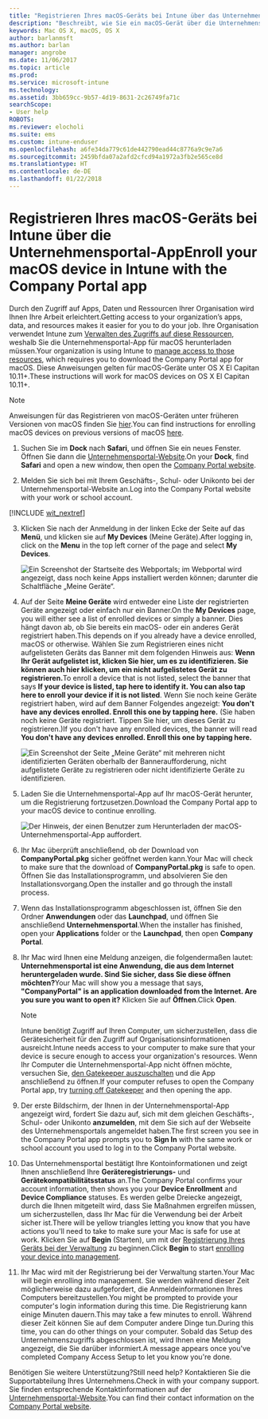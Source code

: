 ```yaml
---
title: "Registrieren Ihres macOS-Geräts bei Intune über das Unternehmensportal | Microsoft-Dokumentation"
description: "Beschreibt, wie Sie ein macOS-Gerät über die Unternehmensportal-App bei Intune registrieren"
keywords: Mac OS X, macOS, OS X
author: barlanmsft
ms.author: barlan
manager: angrobe
ms.date: 11/06/2017
ms.topic: article
ms.prod: 
ms.service: microsoft-intune
ms.technology: 
ms.assetid: 3bb659cc-9b57-4d19-8631-2c26749fa71c
searchScope:
- User help
ROBOTS: 
ms.reviewer: elocholi
ms.suite: ems
ms.custom: intune-enduser
ms.openlocfilehash: a6fe34da779c61de442790ead44c8776a9c9e7a6
ms.sourcegitcommit: 2459bfda07a2afd2cfcd94a1972a3fb2e565ce8d
ms.translationtype: HT
ms.contentlocale: de-DE
ms.lasthandoff: 01/22/2018
---
```

# <a name="enroll-your-macos-device-in-intune-with-the-company-portal-app"></a><span data-ttu-id="c6440-104">Registrieren Ihres macOS-Geräts bei Intune über die Unternehmensportal-App</span><span class="sxs-lookup"><span data-stu-id="c6440-104">Enroll your macOS device in Intune with the Company Portal app</span></span>

<span data-ttu-id="c6440-105">Durch den Zugriff auf Apps, Daten und Ressourcen Ihrer Organisation wird Ihnen Ihre Arbeit erleichtert.</span><span class="sxs-lookup"><span data-stu-id="c6440-105">Getting access to your organization’s apps, data, and resources makes it easier for you to do your job.</span></span> <span data-ttu-id="c6440-106">Ihre Organisation verwendet Intune zum [Verwalten des Zugriffs auf diese Ressourcen](what-happens-if-you-install-the-Company-Portal-app-and-enroll-your-device-in-intune-macos.md), weshalb Sie die Unternehmensportal-App für macOS herunterladen müssen.</span><span class="sxs-lookup"><span data-stu-id="c6440-106">Your organization is using Intune to [manage access to those resources](what-happens-if-you-install-the-Company-Portal-app-and-enroll-your-device-in-intune-macos.md), which requires you to download the Company Portal app for macOS.</span></span> <span data-ttu-id="c6440-107">Diese Anweisungen gelten für macOS-Geräte unter OS X El Capitan 10.11+.</span><span class="sxs-lookup"><span data-stu-id="c6440-107">These instructions will work for macOS devices on OS X El Capitan 10.11+.</span></span>

> [!NOTE]
> <span data-ttu-id="c6440-108">Anweisungen für das Registrieren von macOS-Geräten unter früheren Versionen von macOS finden Sie [hier](enroll-your-device-in-intune-macos-legacy.md).</span><span class="sxs-lookup"><span data-stu-id="c6440-108">You can find instructions for enrolling macOS devices on previous versions of macOS [here](enroll-your-device-in-intune-macos-legacy.md).</span></span>

1. <span data-ttu-id="c6440-109">Suchen Sie im __Dock__ nach __Safari__, und öffnen Sie ein neues Fenster. Öffnen Sie dann die [Unternehmensportal-Website](https://portal.manage.microsoft.com#HelpDeskDialog).</span><span class="sxs-lookup"><span data-stu-id="c6440-109">On your __Dock__, find __Safari__ and open a new window, then open the [Company Portal website](https://portal.manage.microsoft.com#HelpDeskDialog).</span></span>

2. <span data-ttu-id="c6440-110">Melden Sie sich bei mit Ihrem Geschäfts-, Schul- oder Unikonto bei der Unternehmensportal-Website an.</span><span class="sxs-lookup"><span data-stu-id="c6440-110">Log into the Company Portal website with your work or school account.</span></span>

[!INCLUDE [wit_nextref](includes/end-user-password-guidance.md)]

3. <span data-ttu-id="c6440-111">Klicken Sie nach der Anmeldung in der linken Ecke der Seite auf das **Menü**, und klicken sie auf **My Devices** (Meine Geräte).</span><span class="sxs-lookup"><span data-stu-id="c6440-111">After logging in, click on the **Menu** in the top left corner of the page and select **My Devices**.</span></span>

   ![Ein Screenshot der Startseite des Webportals; im Webportal wird angezeigt, dass noch keine Apps installiert werden können; darunter die Schaltfläche „Meine Geräte“.](./media/macOS_enroll_001_landing_page.png)

4. <span data-ttu-id="c6440-113">Auf der Seite __Meine Geräte__ wird entweder eine Liste der registrierten Geräte angezeigt oder einfach nur ein Banner.</span><span class="sxs-lookup"><span data-stu-id="c6440-113">On the __My Devices__ page, you will either see a list of enrolled devices or simply a banner.</span></span> <span data-ttu-id="c6440-114">Dies hängt davon ab, ob Sie bereits ein macOS- oder ein anderes Gerät registriert haben.</span><span class="sxs-lookup"><span data-stu-id="c6440-114">This depends on if you already have a device enrolled, macOS or otherwise.</span></span> <span data-ttu-id="c6440-115">Wählen Sie zum Registrieren eines nicht aufgelisteten Geräts das Banner mit dem folgenden Hinweis aus: __Wenn Ihr Gerät aufgelistet ist, klicken Sie hier, um es zu identifizieren. Sie können auch hier klicken, um ein nicht aufgelistetes Gerät zu registrieren.__</span><span class="sxs-lookup"><span data-stu-id="c6440-115">To enroll a device that is not listed, select the banner that says __If your device is listed, tap here to identify it. You can also tap here to enroll your device if it is not listed__.</span></span> <span data-ttu-id="c6440-116">Wenn Sie noch keine Geräte registriert haben, wird auf dem Banner Folgendes angezeigt: **You don't have any devices enrolled. Enroll this one by tapping here.** (Sie haben noch keine Geräte registriert. Tippen Sie hier, um dieses Gerät zu registrieren.)</span><span class="sxs-lookup"><span data-stu-id="c6440-116">If you don't have any enrolled devices, the banner will read **You don't have any devices enrolled. Enroll this one by tapping here.**</span></span>

    ![Ein Screenshot der Seite „Meine Geräte“ mit mehreren nicht identifizierten Geräten oberhalb der Banneraufforderung, nicht aufgelistete Geräte zu registrieren oder nicht identifizierte Geräte zu identifizieren.](./media/macOS_enroll_002_tap_here_banner.png)

5. <span data-ttu-id="c6440-118">Laden Sie die Unternehmensportal-App auf Ihr macOS-Gerät herunter, um die Registrierung fortzusetzen.</span><span class="sxs-lookup"><span data-stu-id="c6440-118">Download the Company Portal app to your macOS device to continue enrolling.</span></span>

    ![Der Hinweis, der einen Benutzer zum Herunterladen der macOS-Unternehmensportal-App auffordert.](./media/macOS_enroll_IWP_CP_app_notice.png)

6. <span data-ttu-id="c6440-121">Ihr Mac überprüft anschließend, ob der Download von **CompanyPortal.pkg** sicher geöffnet werden kann.</span><span class="sxs-lookup"><span data-stu-id="c6440-121">Your Mac will check to make sure that the download of **CompanyPortal.pkg** is safe to open.</span></span> <span data-ttu-id="c6440-122">Öffnen Sie das Installationsprogramm, und absolvieren Sie den Installationsvorgang.</span><span class="sxs-lookup"><span data-stu-id="c6440-122">Open the installer and go through the install process.</span></span>

7. <span data-ttu-id="c6440-123">Wenn das Installationsprogramm abgeschlossen ist, öffnen Sie den Ordner **Anwendungen** oder das **Launchpad**, und öffnen Sie anschließend **Unternehmensportal**.</span><span class="sxs-lookup"><span data-stu-id="c6440-123">When the installer has finished, open your **Applications** folder or the **Launchpad**, then open **Company Portal**.</span></span>

8. <span data-ttu-id="c6440-124">Ihr Mac wird Ihnen eine Meldung anzeigen, die folgendermaßen lautet: **Unternehmensportal ist eine Anwendung, die aus dem Internet heruntergeladen wurde. Sind Sie sicher, dass Sie diese öffnen möchten?**</span><span class="sxs-lookup"><span data-stu-id="c6440-124">Your Mac will show you a message that says, **"CompanyPortal" is an application downloaded from the Internet. Are you sure you want to open it?**</span></span> <span data-ttu-id="c6440-125">Klicken Sie auf **Öffnen**.</span><span class="sxs-lookup"><span data-stu-id="c6440-125">Click **Open**.</span></span>

   > [!NOTE]
   > <span data-ttu-id="c6440-126">Intune benötigt Zugriff auf Ihren Computer, um sicherzustellen, dass die Gerätesicherheit für den Zugriff auf Organisationsinformationen ausreicht.</span><span class="sxs-lookup"><span data-stu-id="c6440-126">Intune needs access to your computer to make sure that your device is secure enough to access your organization's resources.</span></span> <span data-ttu-id="c6440-127">Wenn Ihr Computer die Unternehmensportal-App nicht öffnen möchte, versuchen Sie, [den Gatekeeper auszuschalten](https://support.apple.com/HT202491) und die App anschließend zu öffnen.</span><span class="sxs-lookup"><span data-stu-id="c6440-127">If your computer refuses to open the Company Portal app, try [turning off Gatekeeper](https://support.apple.com/HT202491) and then opening the app.</span></span>

9. <span data-ttu-id="c6440-128">Der erste Bildschirm, der Ihnen in der Unternehmensportal-App angezeigt wird, fordert Sie dazu auf, sich mit dem gleichen Geschäfts-, Schul- oder Unikonto **anzumelden**, mit dem Sie sich auf der Webseite des Unternehmensportals angemeldet haben.</span><span class="sxs-lookup"><span data-stu-id="c6440-128">The first screen you see in the Company Portal app prompts you to **Sign In** with the same work or school account you used to log in to the Company Portal website.</span></span>

10. <span data-ttu-id="c6440-129">Das Unternehmensportal bestätigt Ihre Kontoinformationen und zeigt Ihnen anschließend Ihre **Geräteregistrierungs-** und **Gerätekompatibilitätsstatus** an.</span><span class="sxs-lookup"><span data-stu-id="c6440-129">The Company Portal confirms your account information, then shows you your **Device Enrollment** and **Device Compliance** statuses.</span></span> <span data-ttu-id="c6440-130">Es werden gelbe Dreiecke angezeigt, durch die Ihnen mitgeteilt wird, dass Sie Maßnahmen ergreifen müssen, um sicherzustellen, dass Ihr Mac für die Verwendung bei der Arbeit sicher ist.</span><span class="sxs-lookup"><span data-stu-id="c6440-130">There will be yellow triangles letting you know that you have actions you'll need to take to make sure your Mac is safe for use at work.</span></span> <span data-ttu-id="c6440-131">Klicken Sie auf **Begin** (Starten), um mit der [Registrierung Ihres Geräts bei der Verwaltung](what-info-can-your-company-see-when-you-enroll-your-device-in-intune.md) zu beginnen.</span><span class="sxs-lookup"><span data-stu-id="c6440-131">Click **Begin** to start [enrolling your device into management](what-info-can-your-company-see-when-you-enroll-your-device-in-intune.md).</span></span>

11. <span data-ttu-id="c6440-132">Ihr Mac wird mit der Registrierung bei der Verwaltung starten.</span><span class="sxs-lookup"><span data-stu-id="c6440-132">Your Mac will begin enrolling into management.</span></span> <span data-ttu-id="c6440-133">Sie werden während dieser Zeit möglicherweise dazu aufgefordert, die Anmeldeinformationen Ihres Computers bereitzustellen.</span><span class="sxs-lookup"><span data-stu-id="c6440-133">You might be prompted to provide your computer's login information during this time.</span></span> <span data-ttu-id="c6440-134">Die Registrierung kann einige Minuten dauern.</span><span class="sxs-lookup"><span data-stu-id="c6440-134">This may take a few minutes to enroll.</span></span> <span data-ttu-id="c6440-135">Während dieser Zeit können Sie auf dem Computer andere Dinge tun.</span><span class="sxs-lookup"><span data-stu-id="c6440-135">During this time, you can do other things on your computer.</span></span> <span data-ttu-id="c6440-136">Sobald das Setup des Unternehmenszugriffs abgeschlossen ist, wird Ihnen eine Meldung angezeigt, die Sie darüber informiert.</span><span class="sxs-lookup"><span data-stu-id="c6440-136">A message appears once you've completed Company Access Setup to let you know you're done.</span></span>

<span data-ttu-id="c6440-137">Benötigen Sie weitere Unterstützung?</span><span class="sxs-lookup"><span data-stu-id="c6440-137">Still need help?</span></span> <span data-ttu-id="c6440-138">Kontaktieren Sie die Supportabteilung Ihres Unternehmens.</span><span class="sxs-lookup"><span data-stu-id="c6440-138">Check in with your company support.</span></span> <span data-ttu-id="c6440-139">Sie finden entsprechende Kontaktinformationen auf der [Unternehmensportal-Website](https://portal.manage.microsoft.com#HelpDeskDialog).</span><span class="sxs-lookup"><span data-stu-id="c6440-139">You can find their contact information on the [Company Portal website](https://portal.manage.microsoft.com#HelpDeskDialog).</span></span>
